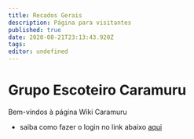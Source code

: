 ```yaml
---
title: Recados Gerais
description: Página para visitantes
published: true
date: 2020-08-21T23:13:43.920Z
tags: 
editor: undefined
---
```


# Grupo Escoteiro Caramuru
Bem-vindos à página Wiki Caramuru

- saiba como fazer o login no link abaixo [aqui](/home/login)